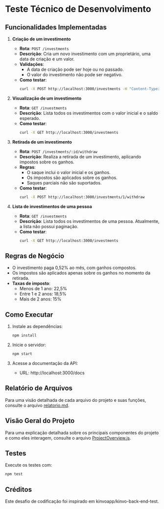 # Teste Técnico de Desenvolvimento

## Funcionalidades Implementadas

1. **Criação de um investimento**
   - **Rota**: `POST /investments`
   - **Descrição**: Cria um novo investimento com um proprietário, uma data de criação e um valor.
   - **Validações**:
     - A data de criação pode ser hoje ou no passado.
     - O valor do investimento não pode ser negativo.
   - **Como testar**:
     ```bash
     curl -X POST http://localhost:3000/investments -H "Content-Type: application/json" -d '{"owner": "John Doe", "creationDate": "2023-01-01", "value": 1000}'
     ```

2. **Visualização de um investimento**
   - **Rota**: `GET /investments`
   - **Descrição**: Lista todos os investimentos com o valor inicial e o saldo esperado.
   - **Como testar**:
     ```bash
     curl -X GET http://localhost:3000/investments
     ```

3. **Retirada de um investimento**
   - **Rota**: `POST /investments/:id/withdraw`
   - **Descrição**: Realiza a retirada de um investimento, aplicando impostos sobre os ganhos.
   - **Regras**:
     - O saque inclui o valor inicial e os ganhos.
     - Os impostos são aplicados sobre os ganhos.
     - Saques parciais não são suportados.
   - **Como testar**:
     ```bash
     curl -X POST http://localhost:3000/investments/1/withdraw
     ```

4. **Lista de investimentos de uma pessoa**
   - **Rota**: `GET /investments`
   - **Descrição**: Lista todos os investimentos de uma pessoa. Atualmente, a lista não possui paginação.
   - **Como testar**:
     ```bash
     curl -X GET http://localhost:3000/investments
     ```

## Regras de Negócio

- O investimento paga 0,52% ao mês, com ganhos compostos.
- Os impostos são aplicados apenas sobre os ganhos no momento da retirada.
- **Taxas de imposto**:
  - Menos de 1 ano: 22,5%
  - Entre 1 e 2 anos: 18,5%
  - Mais de 2 anos: 15%

## Como Executar

1. Instale as dependências:
   ```bash
   npm install
   ```

2. Inicie o servidor:
   ```bash
   npm start
   ```

3. Acesse a documentação da API:
   - URL: http://localhost:3000/docs

## Relatório de Arquivos

Para uma visão detalhada de cada arquivo do projeto e suas funções, consulte o arquivo [relatorio.md](./relatorio.md).

## Visão Geral do Projeto

Para uma explicação detalhada sobre os principais componentes do projeto e como eles interagem, consulte o arquivo [ProjectOverview.js](./src/ProjectOverview.js).

## Testes

Execute os testes com:
```bash
npm test
```

## Créditos

Este desafio de codificação foi inspirado em kinvoapp/kinvo-back-end-test.
